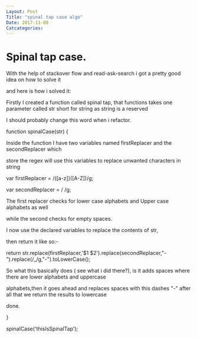 ```yaml
---
Layout: Post
Title: "spinal tap case algo"
Date: 2017-11-08
Catcategories:
---
```

# Spinal tap case.


With the help of  stackover flow and read-ask-search i got a pretty good idea on how to solve it

and here is how i solved it:

Firstly I created a function called spinal tap, that functions takes one parameter called str short for string as string is a reserved

I should probably change this word when i refactor.

function spinalCase(str) {

Inside the function I have two variables named firstReplacer and the secondReplacer which 

store the regex will use this variables to replace unwanted characters in string 

 var firstReplacer = /([a-z])([A-Z])/g;

  var secondReplacer = / /g;

The first replacer checks for lower case alphabets and Upper case alphabets as well 

while the second checks for empty spaces.

I now use the declared variables to replace the contents of str,

then return it like so:- 

  return str.replace(firstReplacer,'$1 $2').replace(secondReplacer,"-").replace(/_/g,"-").toLowerCase();

So what this basically does ( see what i did there?), is it adds spaces where there are lower alphabets and uppercase 

alphabets,then it goes ahead and replaces spaces with  this dashes "-" after all that we return the results to lowercase 

done.

}



spinalCase('thisIsSpinalTap');